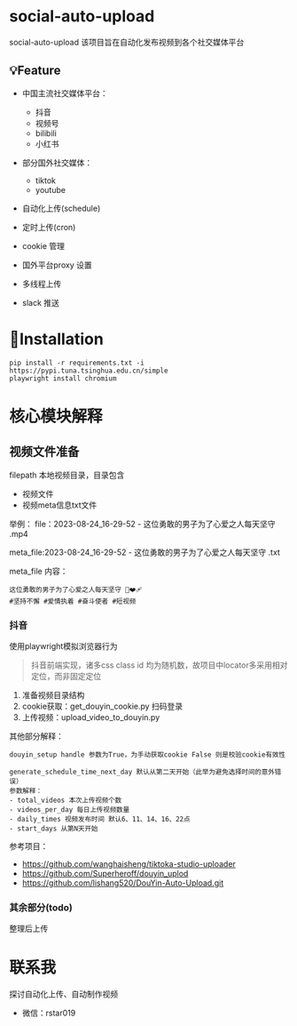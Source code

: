 # social-auto-upload
social-auto-upload 该项目旨在自动化发布视频到各个社交媒体平台

## 💡Feature
- 中国主流社交媒体平台：
  - 抖音
  - 视频号
  - bilibili
  - 小红书

- 部分国外社交媒体：
  - tiktok
  - youtube
- 自动化上传(schedule)
- 定时上传(cron)
- cookie 管理
- 国外平台proxy 设置
- 多线程上传
- slack 推送


# 💾Installation
```
pip install -r requirements.txt -i https://pypi.tuna.tsinghua.edu.cn/simple
playwright install chromium
```

# 核心模块解释

## 视频文件准备
filepath 本地视频目录，目录包含
- 视频文件
- 视频meta信息txt文件

举例：
file：2023-08-24_16-29-52 - 这位勇敢的男子为了心爱之人每天坚守 .mp4

meta_file:2023-08-24_16-29-52 - 这位勇敢的男子为了心爱之人每天坚守 .txt

meta_file 内容：
```angular2html
这位勇敢的男子为了心爱之人每天坚守 🥺❤️‍🩹
#坚持不懈 #爱情执着 #奋斗使者 #短视频
```

### 抖音
使用playwright模拟浏览器行为
> 抖音前端实现，诸多css class id 均为随机数，故项目中locator多采用相对定位，而非固定定位
1. 准备视频目录结构
2. cookie获取：get_douyin_cookie.py 扫码登录
3. 上传视频：upload_video_to_douyin.py



其他部分解释：
```
douyin_setup handle 参数为True，为手动获取cookie False 则是校验cookie有效性

generate_schedule_time_next_day 默认从第二天开始（此举为避免选择时间的意外错误）
参数解释：
- total_videos 本次上传视频个数
- videos_per_day 每日上传视频数量
- daily_times 视频发布时间 默认6、11、14、16、22点
- start_days 从第N天开始
```


参考项目：
- https://github.com/wanghaisheng/tiktoka-studio-uploader
- https://github.com/Superheroff/douyin_uplod
- https://github.com/lishang520/DouYin-Auto-Upload.git


### 其余部分(todo)
整理后上传

# 联系我
探讨自动化上传、自动制作视频
- 微信：rstar019
